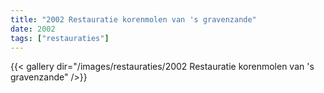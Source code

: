 ```yaml
---
title: "2002 Restauratie korenmolen van 's gravenzande"
date: 2002
tags: ["restauraties"]
---
```


{{< gallery dir="/images/restauraties/2002 Restauratie korenmolen van 's gravenzande" />}}

